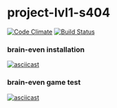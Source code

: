 # project-lvl1-s404
[![Code Climate](https://codeclimate.com/github/kebabdestructor/project-lvl1-s404.svg?branch=master)](https://codeclimate.com/github/kebabdestructor/project-lvl1-s404)
[![Build Status](https://travis-ci.com/kebabdestructor/project-lvl1-s404.svg?branch=master)](https://travis-ci.com/kebabdestructor/project-lvl1-s404)
### brain-even installation
[![asciicast](https://asciinema.org/a/mDFKLK3P1ad46iZoKy107vzTK.svg)](https://asciinema.org/a/mDFKLK3P1ad46iZoKy107vzTK)
### brain-even game test
[![asciicast](https://asciinema.org/a/5eTn73K1tLb4vabhRQHG8BWg5.svg)](https://asciinema.org/a/5eTn73K1tLb4vabhRQHG8BWg5)
